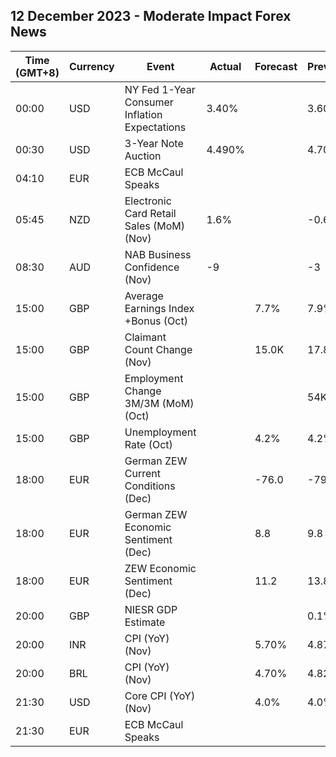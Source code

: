 ## 12 December 2023 - Moderate Impact Forex News

| Time (GMT+8) | Currency | Event | Actual | Forecast | Previous |
|------|----------|-------|--------|----------|----------|
| 00:00 | USD | NY Fed 1-Year Consumer Inflation Expectations | 3.40% |  | 3.60% |
| 00:30 | USD | 3-Year Note Auction | 4.490% |  | 4.701% |
| 04:10 | EUR | ECB McCaul Speaks |  |  |  |
| 05:45 | NZD | Electronic Card Retail Sales (MoM) (Nov) | 1.6% |  | -0.6% |
| 08:30 | AUD | NAB Business Confidence (Nov) | -9 |  | -3 |
| 15:00 | GBP | Average Earnings Index +Bonus (Oct) |  | 7.7% | 7.9% |
| 15:00 | GBP | Claimant Count Change (Nov) |  | 15.0K | 17.8K |
| 15:00 | GBP | Employment Change 3M/3M (MoM) (Oct) |  |  | 54K |
| 15:00 | GBP | Unemployment Rate (Oct) |  | 4.2% | 4.2% |
| 18:00 | EUR | German ZEW Current Conditions (Dec) |  | -76.0 | -79.8 |
| 18:00 | EUR | German ZEW Economic Sentiment (Dec) |  | 8.8 | 9.8 |
| 18:00 | EUR | ZEW Economic Sentiment (Dec) |  | 11.2 | 13.8 |
| 20:00 | GBP | NIESR GDP Estimate |  |  | 0.1% |
| 20:00 | INR | CPI (YoY) (Nov) |  | 5.70% | 4.87% |
| 20:00 | BRL | CPI (YoY) (Nov) |  | 4.70% | 4.82% |
| 21:30 | USD | Core CPI (YoY) (Nov) |  | 4.0% | 4.0% |
| 21:30 | EUR | ECB McCaul Speaks |  |  |  |
